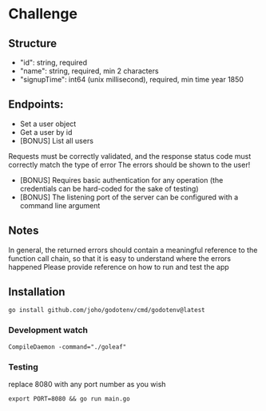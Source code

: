 # Challenge

## Structure

-   "id": string, required
-   "name": string, required, min 2 characters
-   "signupTime": int64 (unix millisecond), required, min time year 1850

## Endpoints:

-   Set a user object
-   Get a user by id
-   [BONUS] List all users

Requests must be correctly validated, and the response status code must correctly match the type of error
The errors should be shown to the user!

-   [BONUS] Requires basic authentication for any operation (the credentials can be hard-coded for the sake of testing)
-   [BONUS] The listening port of the server can be configured with a command line argument

## Notes

In general, the returned errors should contain a meaningful reference to the function call chain, so that it is easy to understand where the errors happened
Please provide reference on how to run and test the app

## Installation

```
go install github.com/joho/godotenv/cmd/godotenv@latest
```

### Development watch

```
CompileDaemon -command="./goleaf"
```

### Testing

replace 8080 with any port number as you wish

```
export PORT=8080 && go run main.go
```
